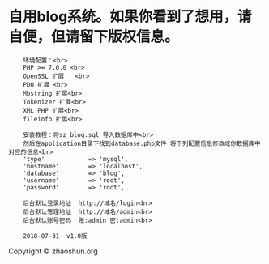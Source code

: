 自用blog系统。如果你看到了想用，请自便，但请留下版权信息。
====
		环境配置：<br>
		PHP >= 7.0.0 <br>
		OpenSSL 扩展	 <br>
		PDO 扩展 <br>
		Mbstring 扩展<br>
		Tokenizer 扩展<br>
		XML PHP 扩展<br>
		fileinfo 扩展<br>

		安装教程：将sz_blog.sql 导入数据库中<br>
		然后在application目录下找到database.php文件 将下列配置信息修改成你数据库中对应的信息<br>
		'type'            => 'mysql',
		'hostname'        => 'localhost',
		'database'        => 'blog',
		'username'        => 'root',
		'password'        => 'root',

		后台默认登录地址  http://域名/login<br>
		后台默认管理地址  http://域名/admin<br>
		后台默认账号密码  账:admin 密:admin<br>

		2018-07-31  v1.0版


Copyright ©  zhaoshun.org